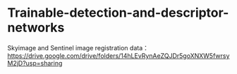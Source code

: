 # Trainable-detection-and-descriptor-networks

Skyimage and Sentinel image registration data：https://drive.google.com/drive/folders/14hLEvRynAeZQJDr5goXNXW5fwrsyM2jD?usp=sharing
